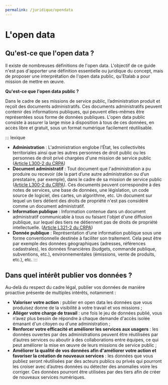 ```yaml
---
permalink: /juridique/opendata
---
```


# L'open data 

## Qu'est-ce que l'open data ? 

Il existe de nombreuses définitions de l'open data. L'objectif de ce guide n'est pas d'apporter une définition essentielle ou juridique du concept, mais de proposer une interprétation de l'open data public, qu'Etalab a pour mission de mettre en œuvre. 

**Qu'est-ce que l'open data public ?**

Dans le cadre de ses missions de service public, l’administration produit et reçoit des documents administratifs. Ces documents administratifs peuvent contenir des informations publiques, qui peuvent elles-mêmes être représentées sous forme de données publiques. L'open data public consiste à assurer la large mise à disposition à tous de ces données, en accès libre et gratuit, sous un format numérique facilement réutilisable. 

::: lexique &nbsp;
* **Administration** : L'administration englobe l’État, les collectivités territoriales ainsi que les autres personnes de droit public ou les personnes de droit privé chargées d'une mission de service public ([Article L300-2 du CRPA](https://www.legifrance.gouv.fr/affichCodeArticle.do;jsessionid=38EE7903F1DB9BDF237E3916D5943464.tplgfr29s_3?idArticle=LEGIARTI000033218936&cidTexte=LEGITEXT000031366350&dateTexte=20170701https://))
* **Document administratif** : Tout document que l'administration a pu produire ou recevoir (de la part d’une autre administration ou d’un prestataire, par exemple), dans le cadre de sa mission de service public ([Article L300-2 du CRPA](https://www.legifrance.gouv.fr/affichCodeArticle.do;jsessionid=38EE7903F1DB9BDF237E3916D5943464.tplgfr29s_3?idArticle=LEGIARTI000033218936&cidTexte=LEGITEXT000031366350&dateTexte=20170701https://)). Ces documents peuvent correspondre à des notes de services, une base de données, une législation, un code source de logiciel, des cartes, un algorithme, etc. Un document sur lequel un tiers détient des droits de propriété n'est pas considéré comme un document administratif.
* **Information publique** : Information contenue dans un document administratif communicable à tous ou faisant l'objet d'une diffusion publique, sur lequel des tiers ne détiennent pas de droits de propriété intellectuelle. ([Article L321-2 du CRPA](https://www.legifrance.gouv.fr/affichCodeArticle.do;jsessionid=3D26427599551CBACAF75B4C44C8715B.tplgfr24s_3?idArticle=LEGIARTI000033218992&cidTexte=LEGITEXT000031366350&dateTexte=20191018))
* **Donnée publique** : Représentation d’une information publique sous une forme conventionnelle destinée à faciliter son traitement. Cela peut être par exemple des données géographiques (adresses, références cadastrales), les données financières (budgets, commande publique, subventions, etc.), environnementales (émissions, vente de produits, etc.), etc. 
::: 


## Dans quel intérêt publier vos données ?

Au-delà du respect du cadre légal, publier vos données de manière proactive présente de multiples intérêts, notamment : 
* **Valoriser votre action** : publier en open data les données que vous produisez donne de la visibilité à votre travail et vos missions ;
* **Alléger votre charge de travail** : une fois le jeu de données publié, vous n’avez plus besoin de répondre à chaque demande d'accès isolée émanant d'un citoyen ou d'une administration ;
* **Renforcer votre efficacité et améliorer les services aux usagers** : les données ouvertes par des administrations peuvent être réutilisées par d’autres services ou aboutir à des collaborations entre équipes, ce qui peut améliorer la mise en œuvre de leurs missions de service public ;
* **Améliorer la qualité de vos données afin d'améliorer votre action et favoriser la création de nouveaux services** : les données que vous publiez seront réutilisées par des acteurs publics ou privés qui pourront les croiser avec d’autres données ou détecter des anomalies voire les corriger. Ces données pourront être utilisées par des tiers afin de créer de nouveaux services numériques.
